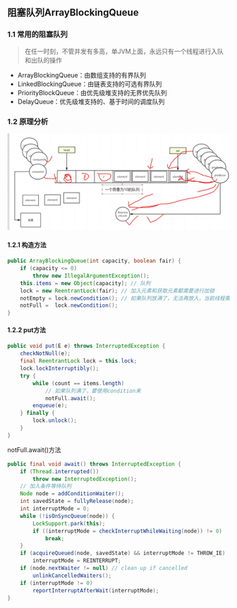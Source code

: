 ## 阻塞队列ArrayBlockingQueue

### 1.1 常用的阻塞队列

> 在任一时刻，不管并发有多高，单JVM上面，永远只有一个线程进行入队和出队的操作

+ ArrayBlockingQueue：由数组支持的有界队列
+ LinkedBlockingQueue：由链表支持的可选有界队列
+ PriorityBlockQueue：由优先级堆支持的无界优先队列
+ DelayQueue：优先级堆支持的、基于时间的调度队列



### 1.2 原理分析

![image-20220108123311276](../image/BlockingQueue/image-20220108123311276.png)



#### 1.2.1 构造方法

```java
public ArrayBlockingQueue(int capacity, boolean fair) {
    if (capacity <= 0)
        throw new IllegalArgumentException();
    this.items = new Object[capacity]; // 队列
    lock = new ReentrantLock(fair); // 加入元素和获取元素都需要进行加锁
    notEmpty = lock.newCondition(); // 如果队列放满了，无法再放入，当前线程需要释放调锁用的condition对象
    notFull =  lock.newCondition();
}
```

#### 1.2.2 put方法

```java
public void put(E e) throws InterruptedException {
    checkNotNull(e);
    final ReentrantLock lock = this.lock;
    lock.lockInterruptibly();
    try {
        while (count == items.length)
            // 如果队列满了，要使用condition来
            notFull.await();
        enqueue(e);
    } finally {
        lock.unlock();
    }
}
```

notFull.await()方法

```java
public final void await() throws InterruptedException {
    if (Thread.interrupted())
        throw new InterruptedException();
    // 加入条件等待队列
    Node node = addConditionWaiter();
    int savedState = fullyRelease(node);
    int interruptMode = 0;
    while (!isOnSyncQueue(node)) {
        LockSupport.park(this);
        if ((interruptMode = checkInterruptWhileWaiting(node)) != 0)
            break;
    }
    if (acquireQueued(node, savedState) && interruptMode != THROW_IE)
        interruptMode = REINTERRUPT;
    if (node.nextWaiter != null) // clean up if cancelled
        unlinkCancelledWaiters();
    if (interruptMode != 0)
        reportInterruptAfterWait(interruptMode);
}
```

